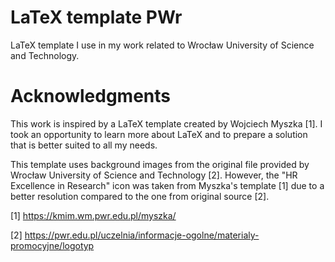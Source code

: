 LaTeX template PWr
==================

LaTeX template I use in my work related to
Wrocław University of Science and Technology.


# Acknowledgments

This work is inspired by a LaTeX template created by Wojciech Myszka [1].
I took an opportunity to learn more about LaTeX and to prepare a solution
that is better suited to all my needs.

This template uses background images from the original file provided by
Wrocław University of Science and Technology [2]. However, the "HR Excellence
in Research" icon was taken from Myszka's template [1] due to a better
resolution compared to the one from original source [2].

[1] https://kmim.wm.pwr.edu.pl/myszka/

[2] https://pwr.edu.pl/uczelnia/informacje-ogolne/materialy-promocyjne/logotyp
